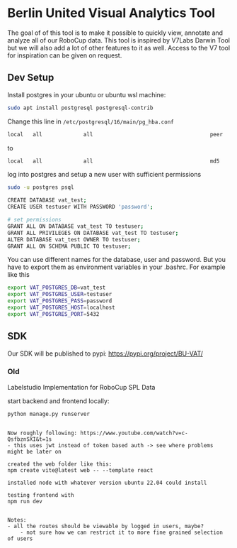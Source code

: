 # Berlin United Visual Analytics Tool
The goal of of this tool is to make it possible to quickly view, annotate and analyze all of our RoboCup data. This tool is inspired by V7Labs Darwin Tool but we will also add a lot of other features to it as well.
Access to the V7 tool for inspiration can be given on request.

## Dev Setup
Install postgres in your ubuntu or ubuntu wsl machine:
```bash
sudo apt install postgresql postgresql-contrib
```
Change this line in `/etc/postgresql/16/main/pg_hba.conf`
```txt
local   all             all                                     peer
```
to
```txt
local   all             all                                     md5
```

log into postgres and setup a new user with sufficient permissions
```bash
sudo -u postgres psql

CREATE DATABASE vat_test;
CREATE USER testuser WITH PASSWORD 'password';

# set permissions
GRANT ALL ON DATABASE vat_test TO testuser;
GRANT ALL PRIVILEGES ON DATABASE vat_test TO testuser;
ALTER DATABASE vat_test OWNER TO testuser;
GRANT ALL ON SCHEMA PUBLIC TO testuser;
```
You can use different names for the database, user and password. But you have to export them as environment variables in your .bashrc. For example like this
```bash
export VAT_POSTGRES_DB=vat_test
export VAT_POSTGRES_USER=testuser
export VAT_POSTGRES_PASS=password
export VAT_POSTGRES_HOST=localhost
export VAT_POSTGRES_PORT=5432
```



## SDK
Our SDK will be published to pypi: https://pypi.org/project/BU-VAT/

### Old
Labelstudio Implementation for RoboCup SPL Data

start backend and frontend locally:
```bash
python manage.py runserver
```


```

Now roughly following: https://www.youtube.com/watch?v=c-QsfbznSXI&t=1s
- this uses jwt instead of token based auth -> see where problems might be later on

created the web folder like this:
npm create vite@latest web -- --template react

installed node with whatever version ubuntu 22.04 could install 

testing frontend with
npm run dev


Notes:
- all the routes should be viewable by logged in users, maybe?
    - not sure how we can restrict it to more fine grained selection of users